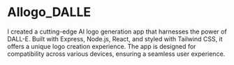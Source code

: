 # AIlogo_DALLE
I created a cutting-edge AI logo generation app that harnesses the power of DALL-E. Built with Express, Node.js, React, and styled with Tailwind CSS, it offers a unique logo creation experience. The app is designed for compatibility across various devices, ensuring a seamless user experience.

